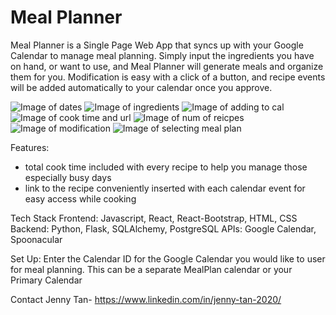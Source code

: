 # Meal Planner

Meal Planner is a Single Page Web App that syncs up with your Google Calendar to manage meal planning. Simply input the ingredients you have on hand, or want to use, and Meal Planner will generate meals and organize them for you. Modification is easy with a click of a button, and recipe events will be added automatically to your calendar once you approve.

![Image of dates](http://0.0.0.0:5000/static/img/readme_img/dates.png)
![Image of ingredients](http://0.0.0.0:5000/static/img/readme_img/ingredients.png)
![Image of adding to cal](http://0.0.0.0:5000/static/img/readme_img/add_to_cal.png)
![Image of cook time and url](http://0.0.0.0:5000/static/img/readme_img/cook_time_url.png)
![Image of num of reicpes](http://0.0.0.0:5000/static/img/readme_img/num_recipes.png)
![Image of modification](http://0.0.0.0:5000/static/img/readme_img/modification.png)
![Image of selecting meal plan](http://0.0.0.0:5000/static/img/readme_img/mealplan_select.png)

Features: 
- total cook time included with every recipe to help you manage those especially busy days
- link to the recipe conveniently inserted with each calendar event for easy access while cooking

Tech Stack
Frontend: Javascript, React, React-Bootstrap, HTML, CSS
Backend: Python, Flask, SQLAlchemy, PostgreSQL
APIs: Google Calendar, Spoonacular

Set Up: 
Enter the Calendar ID for the Google Calendar you would like to user for meal planning. This can be a separate MealPlan calendar or your Primary Calendar

Contact
Jenny Tan- https://www.linkedin.com/in/jenny-tan-2020/
